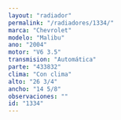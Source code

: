 ```yaml
---
layout: "radiador"
permalink: "/radiadores/1334/"
marca: "Chevrolet"
modelo: "Malibu"
ano: "2004"
motor: "V6 3.5"
transmision: "Automática"
parte: "433832"
clima: "Con clima"
alto: "26 3/4"
ancho: "14 5/8"
observaciones: ""
id: "1334"
---
```


